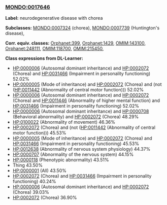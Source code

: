
### [MONDO:0017646](http://purl.obolibrary.org/obo/MONDO_0017646)
**Label:** neurodegenerative disease with chorea

**Subclasses:** [MONDO:0007324](http://purl.obolibrary.org/obo/MONDO_0007324) (chorea), [MONDO:0007739](http://purl.obolibrary.org/obo/MONDO_0007739) (Huntington's disease), 

**Corr. equiv. classes:** [Orphanet:399](http://www.orpha.net/ORDO/Orphanet_399), [Orphanet:1429](http://www.orpha.net/ORDO/Orphanet_1429), [OMIM:143100](http://purl.obolibrary.org/obo/OMIM_143100), [Orphanet:248111](http://www.orpha.net/ORDO/Orphanet_248111), [OMIM:118700](http://purl.obolibrary.org/obo/OMIM_118700), [OMIM:215450](http://purl.obolibrary.org/obo/OMIM_215450), 

**Class expressions from DL-Learner:**

- [HP:0000006](http://purl.obolibrary.org/obo/HP_0000006) (Autosomal dominant inheritance) and [HP:0002072](http://purl.obolibrary.org/obo/HP_0002072) (Chorea) and [HP:0031466](http://purl.obolibrary.org/obo/HP_0031466) (Impairment in personality functioning) 52.02%
- [HP:0000005](http://purl.obolibrary.org/obo/HP_0000005) (Mode of inheritance) and [HP:0002072](http://purl.obolibrary.org/obo/HP_0002072) (Chorea) and (not ([HP:0011442](http://purl.obolibrary.org/obo/HP_0011442) (Abnormality of central motor function))) 52.02%
- [HP:0000006](http://purl.obolibrary.org/obo/HP_0000006) (Autosomal dominant inheritance) and [HP:0002072](http://purl.obolibrary.org/obo/HP_0002072) (Chorea) and [HP:0011446](http://purl.obolibrary.org/obo/HP_0011446) (Abnormality of higher mental function) and [HP:0031466](http://purl.obolibrary.org/obo/HP_0031466) (Impairment in personality functioning) 52.02%
- [HP:0000006](http://purl.obolibrary.org/obo/HP_0000006) (Autosomal dominant inheritance) and [HP:0000708](http://purl.obolibrary.org/obo/HP_0000708) (Behavioral abnormality) and [HP:0002072](http://purl.obolibrary.org/obo/HP_0002072) (Chorea) 48.29%
- [HP:0100022](http://purl.obolibrary.org/obo/HP_0100022) (Abnormality of movement) 46.36%
- [HP:0002072](http://purl.obolibrary.org/obo/HP_0002072) (Chorea) and (not ([HP:0011442](http://purl.obolibrary.org/obo/HP_0011442) (Abnormality of central motor function))) 45.53%
- [HP:0000005](http://purl.obolibrary.org/obo/HP_0000005) (Mode of inheritance) and [HP:0002072](http://purl.obolibrary.org/obo/HP_0002072) (Chorea) and [HP:0031466](http://purl.obolibrary.org/obo/HP_0031466) (Impairment in personality functioning) 45.53%
- [HP:0012638](http://purl.obolibrary.org/obo/HP_0012638) (Abnormality of nervous system physiology) 44.37%
- [HP:0000707](http://purl.obolibrary.org/obo/HP_0000707) (Abnormality of the nervous system) 44.15%
- [HP:0000118](http://purl.obolibrary.org/obo/HP_0000118) (Phenotypic abnormality) 43.51%
- Thing 43.50%
- [HP:0000001](http://purl.obolibrary.org/obo/HP_0000001) (All) 43.50%
- [HP:0002072](http://purl.obolibrary.org/obo/HP_0002072) (Chorea) and [HP:0031466](http://purl.obolibrary.org/obo/HP_0031466) (Impairment in personality functioning) 40.24%
- [HP:0000006](http://purl.obolibrary.org/obo/HP_0000006) (Autosomal dominant inheritance) and [HP:0002072](http://purl.obolibrary.org/obo/HP_0002072) (Chorea) 39.03%
- [HP:0002072](http://purl.obolibrary.org/obo/HP_0002072) (Chorea) 36.90%



